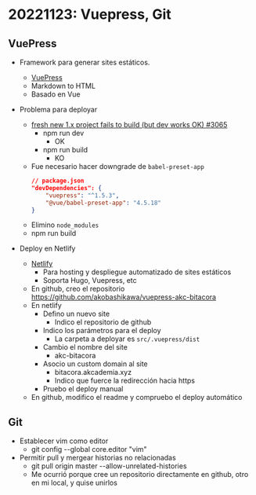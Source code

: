 # 20221123: Vuepress, Git

## VuePress
- Framework para generar sites estáticos.
    - [VuePress](https://vuepress.vuejs.org/)
    - Markdown to HTML
    - Basado en Vue

- Problema para deployar
    - [fresh new 1.x project fails to build (but dev works OK) #3065](https://github.com/vuejs/vuepress/issues/3065)
        - npm run dev
            - OK
        - npm run build
            - KO
    - Fue necesario hacer downgrade de `babel-preset-app`
        ```json
        // package.json
        "devDependencies": {
            "vuepress": "^1.5.3",
            "@vue/babel-preset-app": "4.5.18"
        }
        ```
    - Elimino `node_modules`
    - npm run build

- Deploy en Netlify
    - [Netlify](https://app.netlify.com/)
        - Para hosting y despliegue automatizado de sites estáticos
        - Soporta Hugo, Vuepress, etc
    - En github, creo el repositorio https://github.com/akobashikawa/vuepress-akc-bitacora
    - En netlify
        - Defino un nuevo site
            - Indico el repositorio de github
        - Indico los parámetros para el deploy
            - La carpeta a deployar es `src/.vuepress/dist`
        - Cambio el nombre del site
            - akc-bitacora
        - Asocio un custom domain al site
            - bitacora.akcademia.xyz
            - Indico que fuerce la redirección hacia https
        - Pruebo el deploy manual
    - En github, modifico el readme y compruebo el deploy automático


## Git
- Establecer vim como editor
    - git config --global core.editor "vim"
- Permitir pull y mergear historias no relacionadas
    - git pull origin master --allow-unrelated-histories
    - Me ocurrió porque cree un repositorio directamente en github, otro en mi local, y quise unirlos